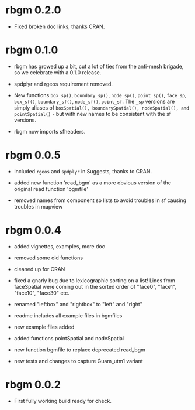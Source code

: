 # rbgm 0.2.0

* Fixed broken doc links, thanks CRAN. 

# rbgm 0.1.0

* rbgm has growed up a bit, cut a lot of ties from the anti-mesh brigade, so we celebrate with a 0.1.0 release.
 
* spdplyr and rgeos requirement removed. 

* New functions `box_sp()`, `boundary_sp()`, `node_sp()`, `point_sp()`,
`face_sp`, `box_sf()`, `boundary_sf()`, `node_sf()`, `point_sf`. The `_sp`
versions are simply aliases of `boxSpatial(), boundarySpatial(), nodeSpatial(),
and pointSpatial()` - but with new names to be consistent with the sf versions.
 
* rbgm now imports sfheaders. 

# rbgm 0.0.5

* Included `rgeos` and `spdplyr` in Suggests, thanks to CRAN. 

* added new function 'read_bgm' as a more obvious version of the original read function 'bgmfile'

* removed names from component sp lists to avoid troubles in sf causing troubles in mapview

# rbgm 0.0.4

* added vignettes, examples, more doc

* removed some old functions

* cleaned up for CRAN

* fixed a gnarly bug due to lexicographic sorting on a list! Lines from
faceSpatial were coming out in the sorted order of "face0", "face1", "face10",
"face30" etc.

* renamed "leftbox" and "rightbox" to "left" and "right"

* readme includes all example files in bgmfiles

* new example files added

* added functions pointSpatial and nodeSpatial 

* new function bgmfile to replace deprecated read_bgm

* new tests and changes to capture Guam_utm1 variant

# rbgm 0.0.2

* First fully working build ready for check.



